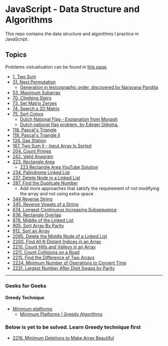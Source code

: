# JavaScript - Data Structure and Algorithms

This repo contains the data structure and algorithms I practice in JavaScript.

## Topics

Problems vistualisation can be found in [this page](./img/leetcode__whiteboarding.pdf). 
- [1. Two Sum](https://leetcode.com/problems/two-sum/)
- [31. Next Permutation](https://leetcode.com/problems/next-permutation/)
  - [Generation in lexicographic order, discovered by Narayana Pandita](https://en.wikipedia.org/wiki/Permutation#Generation_in_lexicographic_order)
- [53. Maximum Subarray](https://leetcode.com/problems/maximum-subarray/)
- [70. Climbing Stairs](https://leetcode.com/problems/climbing-stairs/)
- [73. Set Matrix Zeroes](https://leetcode.com/problems/set-matrix-zeroes/)
- [74. Search a 2D Matrix](https://leetcode.com/problems/search-a-2d-matrix/)
- [75. Sort Colors](https://leetcode.com/problems/sort-colors/)
  - [Dutch National Flag - Explanation from Monash](https://users.monash.edu/~lloyd/tildeAlgDS/Sort/Flag/)
  - [ Dutch national flag problem, by Edsger Dijkstra.](https://en.wikipedia.org/wiki/Dutch_national_flag_problem#:~:text=One%20algorithm%20is%20to%20have,top%20of%20the%20middle%20group.)
- [118. Pascal's Triangle](https://leetcode.com/problems/pascals-triangle/)
- [119. Pascal's Triangle II](https://leetcode.com/problems/pascals-triangle-ii/)
- [134. Gas Station](https://leetcode.com/problems/gas-station/)
- [167. Two Sum II - Input Array Is Sorted](https://leetcode.com/problems/two-sum-ii-input-array-is-sorted/)
- [204. Count Primes](https://leetcode.com/problems/count-primes/)
- [242. Valid Anagram](https://leetcode.com/problems/valid-anagram/)
- [223. Rectangle Area](https://leetcode.com/problems/rectangle-area/)
  - [223 Rectangle Area YouTube Solution](https://www.youtube.com/watch?v=KrExoVSBSW4&ab_channel=ktsuw_21)
- [234. Palindrome Linked List](https://leetcode.com/problems/palindrome-linked-list/)
- [237. Delete Node in a Linked List](https://leetcode.com/problems/delete-node-in-a-linked-list/)
- [287. Find the Duplicate Number](https://leetcode.com/problems/find-the-duplicate-number/)
  - Add more approaches that satisfy the requirement of not modifying the array and not using extra space
- [344 Reverse String](https://leetcode.com/problems/reverse-string/)
- [345. Reverse Vowels of a String](https://leetcode.com/problems/reverse-vowels-of-a-string/)
- [674. Longest Continuous Increasing Subsequence](https://leetcode.com/problems/longest-continuous-increasing-subsequence/)
- [836. Rectangle Overlap](https://leetcode.com/problems/rectangle-overlap/)
- [876. Middle of the Linked List](https://leetcode.com/problems/middle-of-the-linked-list/)
- [905. Sort Array By Parity](https://leetcode.com/problems/sort-array-by-parity/)
- [912. Sort an Array](https://leetcode.com/problems/sort-an-array/)
- [2095. Delete the Middle Node of a Linked List](https://leetcode.com/problems/delete-the-middle-node-of-a-linked-list/)
- [2200. Find All K-Distant Indices in an Array](https://leetcode.com/problems/find-all-k-distant-indices-in-an-array/)
- [2210. Count Hills and Valleys in an Array](https://leetcode.com/problems/count-hills-and-valleys-in-an-array/)
- [2211. Count Collisions on a Road](https://leetcode.com/problems/count-collisions-on-a-road/)
- [2215. Find the Difference of Two Arrays](https://leetcode.com/problems/find-the-difference-of-two-arrays/)
- [2224. Minimum Number of Operations to Convert Time](https://leetcode.com/problems/minimum-number-of-operations-to-convert-time/)
- [2231. Largest Number After Digit Swaps by Parity](https://leetcode.com/problems/largest-number-after-digit-swaps-by-parity/)

<hr>

### Geeks for Geeks 


#### Greedy Technique 

- [Minimum platforms](https://practice.geeksforgeeks.org/problems/minimum-platforms-1587115620/1/?page=1&category[]=Greedy&sortBy=submissions)
  - [Minimum Platforms | Greedy Algorithms](https://www.youtube.com/watch?v=dxVcMDI7vyI)

### Below is yet to be solved. Learn Greedy technique first
- [2216. Minimum Deletions to Make Array Beautiful](https://leetcode.com/problems/minimum-deletions-to-make-array-beautiful/)